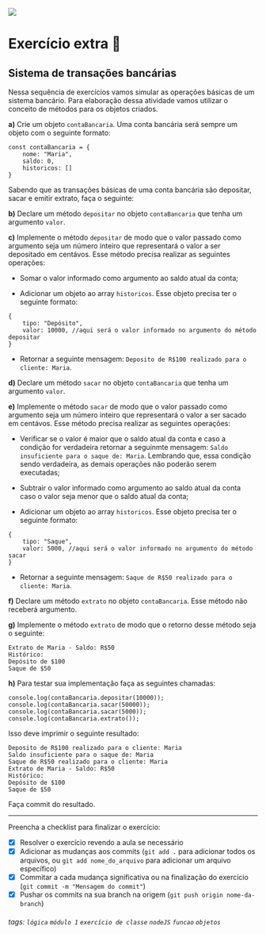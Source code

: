 ![](https://i.imgur.com/xG74tOh.png)

# Exercício extra 🌟

## Sistema de transações bancárias

Nessa sequência de exercícios vamos simular as operações básicas de um sistema bancário. Para elaboração dessa atividade vamos utilizar o conceito de métodos para os objetos criados.


**a)** Crie um objeto `contaBancaria`. Uma conta bancária será sempre um objeto com o seguinte formato:

```javascript=
const contaBancaria = {
    nome: "Maria",
    saldo: 0,
    historicos: []
}
```
Sabendo que as transações básicas de uma conta bancária são depositar, sacar e emitir extrato, faça o seguinte:

**b)** Declare um método `depositar` no objeto `contaBancaria` que tenha um argumento `valor`.

**c)** Implemente o método `depositar` de modo que o valor passado como argumento seja um número inteiro que representará o valor a ser depositado em centávos. Esse método precisa realizar as seguintes operações:

- Somar o valor informado como argumento ao saldo atual da conta;

- Adicionar um objeto ao array `historicos`. Esse objeto precisa ter o seguinte formato:

```javascript=
{
    tipo: "Depósito",
    valor: 10000, //aqui será o valor informado no argumento do método depositar
}
```

- Retornar a seguinte mensagem: `Deposito de R$100 realizado para o cliente: Maria`.

**d)** Declare um método `sacar` no objeto `contaBancaria` que tenha um argumento `valor`.

**e)** Implemente o método `sacar` de modo que o valor passado como argumento seja um número inteiro que representará o valor a ser sacado em centávos. Esse método precisa realizar as seguintes operações:

- Verificar se o valor é maior que o saldo atual da conta e caso a condição for verdadeira retornar a seguinmte mensagem: `Saldo insuficiente para o saque de: Maria`. Lembrando que, essa condição sendo verdadeira, as demais operações não poderão serem executadas;

- Subtrair o valor informado como argumento ao saldo atual da conta caso o valor seja menor que o saldo atual da conta;

- Adicionar um objeto ao array `historicos`. Esse objeto precisa ter o seguinte formato:

```javascript=
{
    tipo: "Saque",
    valor: 5000, //aqui será o valor informado no argumento do método sacar
}
```

- Retornar a seguinte mensagem: `Saque de R$50 realizado para o cliente: Maria`.

**f)** Declare um método `extrato` no objeto `contaBancaria`. Esse método não receberá argumento.

**g)** Implemente o método `extrato` de modo que o retorno desse método seja o seguinte:

```
Extrato de Maria - Saldo: R$50
Histórico:
Depósito de $100
Saque de $50
```

**h)** Para testar sua implementação faça as seguintes chamadas:

```javascript=
console.log(contaBancaria.depositar(10000));
console.log(contaBancaria.sacar(50000));
console.log(contaBancaria.sacar(5000));
console.log(contaBancaria.extrato());
```

Isso deve imprimir o seguinte resultado:

```
Deposito de R$100 realizado para o cliente: Maria
Saldo insuficiente para o saque de: Maria
Saque de R$50 realizado para o cliente: Maria
Extrato de Maria - Saldo: R$50
Histórico:
Depósito de $100
Saque de $50
```

Faça commit do resultado.

---

Preencha a checklist para finalizar o exercício:

- [X] Resolver o exercício revendo a aula se necessário
- [X] Adicionar as mudanças aos commits (`git add .` para adicionar todos os arquivos, ou `git add nome_do_arquivo` para adicionar um arquivo específico)
- [X] Commitar a cada mudança significativa ou na finalização do exercício (`git commit -m "Mensagem do commit"`)
- [X] Pushar os commits na sua branch na origem (`git push origin nome-da-branch`)

###### tags: `lógica` `módulo 1` `exercício de classe` `nodeJS` `funcao` `objetos`
